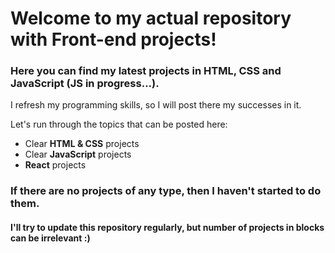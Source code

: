# Welcome to my actual repository with Front-end projects!
### Here you can find my latest projects in HTML, CSS and JavaScript (JS in progress...). 

I refresh my programming skills, so I will post there my successes in it. 

 Let's run through the topics that can be posted here:
 * Clear **HTML & CSS** projects
 * Clear **JavaScript** projects
 * **React** projects 
 
 ### If there are no projects of any type, then I haven't started to do them.

#### I'll try to update this repository regularly, but number of projects in blocks can be irrelevant :)

